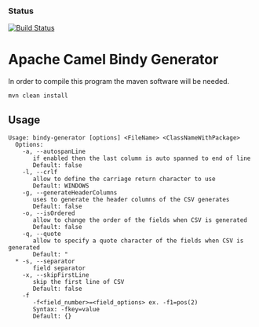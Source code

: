 ### Status
[![Build Status](https://api.travis-ci.org/maciekdeb/bindy-generator.svg)](https://travis-ci.org/maciekdeb/bindy-generator)

# Apache Camel Bindy Generator

In order to compile this program the maven software will be needed.

```mvn clean install```

## Usage
```
Usage: bindy-generator [options] <FileName> <ClassNameWithPackage>
  Options:
    -a, --autospanLine
       if enabled then the last column is auto spanned to end of line
       Default: false
    -l, --crlf
       allow to define the carriage return character to use
       Default: WINDOWS
    -g, --generateHeaderColumns
       uses to generate the header columns of the CSV generates
       Default: false
    -o, --isOrdered
       allow to change the order of the fields when CSV is generated
       Default: false
    -q, --quote
       allow to specify a quote character of the fields when CSV is generated
       Default: "
  * -s, --separator
       field separator
    -x, --skipFirstLine
       skip the first line of CSV
       Default: false
    -f
       -f<field_number>=<field_options> ex. -f1=pos(2)
       Syntax: -fkey=value
       Default: {}
```
